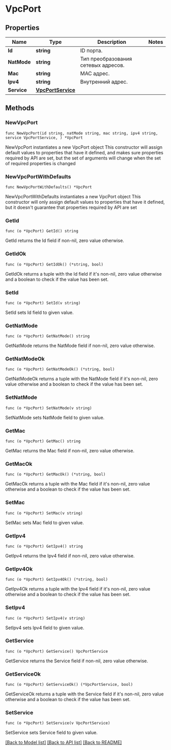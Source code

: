 # VpcPort

## Properties

Name | Type | Description | Notes
------------ | ------------- | ------------- | -------------
**Id** | **string** | ID порта. | 
**NatMode** | **string** | Тип преобразования сетевых адресов. | 
**Mac** | **string** | MAC адрес. | 
**Ipv4** | **string** | Внутренний адрес. | 
**Service** | [**VpcPortService**](VpcPortService.md) |  | 

## Methods

### NewVpcPort

`func NewVpcPort(id string, natMode string, mac string, ipv4 string, service VpcPortService, ) *VpcPort`

NewVpcPort instantiates a new VpcPort object
This constructor will assign default values to properties that have it defined,
and makes sure properties required by API are set, but the set of arguments
will change when the set of required properties is changed

### NewVpcPortWithDefaults

`func NewVpcPortWithDefaults() *VpcPort`

NewVpcPortWithDefaults instantiates a new VpcPort object
This constructor will only assign default values to properties that have it defined,
but it doesn't guarantee that properties required by API are set

### GetId

`func (o *VpcPort) GetId() string`

GetId returns the Id field if non-nil, zero value otherwise.

### GetIdOk

`func (o *VpcPort) GetIdOk() (*string, bool)`

GetIdOk returns a tuple with the Id field if it's non-nil, zero value otherwise
and a boolean to check if the value has been set.

### SetId

`func (o *VpcPort) SetId(v string)`

SetId sets Id field to given value.


### GetNatMode

`func (o *VpcPort) GetNatMode() string`

GetNatMode returns the NatMode field if non-nil, zero value otherwise.

### GetNatModeOk

`func (o *VpcPort) GetNatModeOk() (*string, bool)`

GetNatModeOk returns a tuple with the NatMode field if it's non-nil, zero value otherwise
and a boolean to check if the value has been set.

### SetNatMode

`func (o *VpcPort) SetNatMode(v string)`

SetNatMode sets NatMode field to given value.


### GetMac

`func (o *VpcPort) GetMac() string`

GetMac returns the Mac field if non-nil, zero value otherwise.

### GetMacOk

`func (o *VpcPort) GetMacOk() (*string, bool)`

GetMacOk returns a tuple with the Mac field if it's non-nil, zero value otherwise
and a boolean to check if the value has been set.

### SetMac

`func (o *VpcPort) SetMac(v string)`

SetMac sets Mac field to given value.


### GetIpv4

`func (o *VpcPort) GetIpv4() string`

GetIpv4 returns the Ipv4 field if non-nil, zero value otherwise.

### GetIpv4Ok

`func (o *VpcPort) GetIpv4Ok() (*string, bool)`

GetIpv4Ok returns a tuple with the Ipv4 field if it's non-nil, zero value otherwise
and a boolean to check if the value has been set.

### SetIpv4

`func (o *VpcPort) SetIpv4(v string)`

SetIpv4 sets Ipv4 field to given value.


### GetService

`func (o *VpcPort) GetService() VpcPortService`

GetService returns the Service field if non-nil, zero value otherwise.

### GetServiceOk

`func (o *VpcPort) GetServiceOk() (*VpcPortService, bool)`

GetServiceOk returns a tuple with the Service field if it's non-nil, zero value otherwise
and a boolean to check if the value has been set.

### SetService

`func (o *VpcPort) SetService(v VpcPortService)`

SetService sets Service field to given value.



[[Back to Model list]](../README.md#documentation-for-models) [[Back to API list]](../README.md#documentation-for-api-endpoints) [[Back to README]](../README.md)


